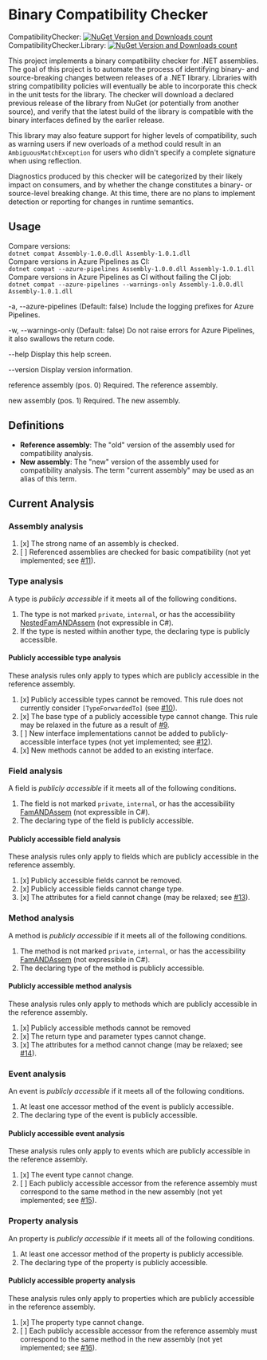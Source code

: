# Binary Compatibility Checker

CompatibilityChecker: [![NuGet Version and Downloads count](https://buildstats.info/nuget/CompatibilityChecker)](https://www.nuget.org/packages/CompatibilityChecker)  
CompatibilityChecker.Library: [![NuGet Version and Downloads count](https://buildstats.info/nuget/CompatibilityChecker.Library)](https://www.nuget.org/packages/CompatibilityChecker.Library)  

This project implements a binary compatibility checker for .NET assemblies. The goal of this project is to automate the
process of identifying binary- and source-breaking changes between releases of a .NET library. Libraries with string
compatibility policies will eventually be able to incorporate this check in the unit tests for the library. The checker
will download a declared previous release of the library from NuGet (or potentially from another source), and verify
that the latest build of the library is compatible with the binary interfaces defined by the earlier release.

This library may also feature support for higher levels of compatibility, such as warning users if new overloads of a
method could result in an `AmbiguousMatchException` for users who didn't specify a complete signature when using
reflection.

Diagnostics produced by this checker will be categorized by their likely impact on consumers, and by whether the change
constitutes a binary- or source-level breaking change. At this time, there are no plans to implement detection or
reporting for changes in runtime semantics.

## Usage

Compare versions:  
  `dotnet compat Assembly-1.0.0.dll Assembly-1.0.1.dll`  
Compare versions in Azure Pipelines as CI:  
  `dotnet compat --azure-pipelines Assembly-1.0.0.dll Assembly-1.0.1.dll`  
Compare versions in Azure Pipelines as CI without failing the CI job:  
  `dotnet compat --azure-pipelines --warnings-only Assembly-1.0.0.dll Assembly-1.0.1.dll`  

  -a, --azure-pipelines          (Default: false) Include the logging prefixes for Azure Pipelines.

  -w, --warnings-only            (Default: false) Do not raise errors for Azure Pipelines, it also swallows the return code.

  --help                         Display this help screen.

  --version                      Display version information.

  reference assembly (pos. 0)    Required. The reference assembly.

  new assembly (pos. 1)          Required. The new assembly.

## Definitions

* **Reference assembly**: The "old" version of the assembly used for compatibility analysis.
* **New assembly**: The "new" version of the assembly used for compatibility analysis. The term "current assembly" may
  be used as an alias of this term.

## Current Analysis

### Assembly analysis

1. [x] The strong name of an assembly is checked.
2. [ ] Referenced assemblies are checked for basic compatibility (not yet implemented; see
   [#11](https://github.com/rackerlabs/dotnet-compatibility/issues/11)).

### Type analysis

A type is *publicly accessible* if it meets all of the following conditions.

1. The type is not marked `private`, `internal`, or has the accessibility
   [NestedFamANDAssem](http://msdn.microsoft.com/en-us/library/system.reflection.typeattributes.aspx) (not expressible
   in C#).
2. If the type is nested within another type, the declaring type is publicly accessible.

#### Publicly accessible type analysis

These analysis rules only apply to types which are publicly accessible in the reference assembly.

1. [x] Publicly accessible types cannot be removed. This rule does not currently consider `[TypeForwardedTo]` (see
   [#10](https://github.com/rackerlabs/dotnet-compatibility/issues/10)).
2. [x] The base type of a publicly accessible type cannot change. This rule may be relaxed in the future as a result of
   [#9](https://github.com/rackerlabs/dotnet-compatibility/issues/9).
3. [ ] New interface implementations cannot be added to publicly-accessible interface types (not yet implemented; see
   [#12](https://github.com/rackerlabs/dotnet-compatibility/issues/12)).
4. [x] New methods cannot be added to an existing interface.

### Field analysis

A field is *publicly accessible* if it meets all of the following conditions.

1. The field is not marked `private`, `internal`, or has the accessibility
   [FamANDAssem](http://msdn.microsoft.com/en-us/library/system.reflection.fieldattributes.aspx) (not expressible
   in C#).
2. The declaring type of the field is publicly accessible.

#### Publicly accessible field analysis

These analysis rules only apply to fields which are publicly accessible in the reference assembly.

1. [x] Publicly accessible fields cannot be removed.
2. [x] Publicly accessible fields cannot change type.
3. [x] The attributes for a field cannot change (may be relaxed; see
   [#13](https://github.com/rackerlabs/dotnet-compatibility/issues/13)).

### Method analysis

A method is *publicly accessible* if it meets all of the following conditions.

1. The method is not marked `private`, `internal`, or has the accessibility
   [FamANDAssem](http://msdn.microsoft.com/en-us/library/system.reflection.methodattributes.aspx) (not expressible
   in C#).
2. The declaring type of the method is publicly accessible.

#### Publicly accessible method analysis

These analysis rules only apply to methods which are publicly accessible in the reference assembly.

1. [x] Publicly accessible methods cannot be removed
2. [x] The return type and parameter types cannot change.
3. [x] The attributes for a method cannot change (may be relaxed; see
   [#14](https://github.com/rackerlabs/dotnet-compatibility/issues/14)).

### Event analysis

An event is *publicly accessible* if it meets all of the following conditions.

1. At least one accessor method of the event is publicly accessible.
2. The declaring type of the event is publicly accessible.

#### Publicly accessible event analysis

These analysis rules only apply to events which are publicly accessible in the reference assembly.

1. [x] The event type cannot change.
2. [ ] Each publicly accessible accessor from the reference assembly must correspond to the same method in the new
   assembly (not yet implemented; see [#15](https://github.com/rackerlabs/dotnet-compatibility/issues/15)).

### Property analysis

An property is *publicly accessible* if it meets all of the following conditions.

1. At least one accessor method of the property is publicly accessible.
2. The declaring type of the property is publicly accessible.

#### Publicly accessible property analysis

These analysis rules only apply to properties which are publicly accessible in the reference assembly.

1. [x] The property type cannot change.
2. [ ] Each publicly accessible accessor from the reference assembly must correspond to the same method in the new
   assembly (not yet implemented; see [#16](https://github.com/rackerlabs/dotnet-compatibility/issues/16)).

